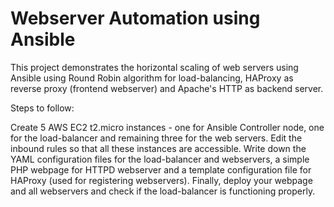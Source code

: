 # Webserver Automation using Ansible 

This project demonstrates the horizontal scaling of web servers using Ansible using Round Robin algorithm for 
load-balancing, HAProxy as reverse proxy (frontend webserver) and Apache's HTTP as backend server.

Steps to follow: 

Create 5 AWS EC2 t2.micro instances - one for Ansible Controller node, one for the load-balancer and remaining three for
the web servers.
Edit the inbound rules so that all these instances are accessible.
Write down the YAML configuration files for the load-balancer and webservers, a simple PHP webpage for HTTPD webserver 
and a template configuration file for HAProxy (used for registering webservers).
Finally, deploy your webpage and all webservers and check if the load-balancer is functioning properly.

